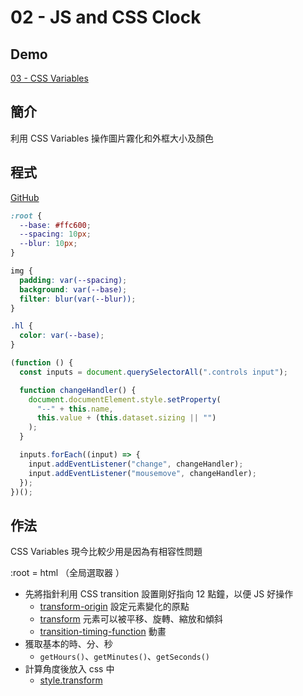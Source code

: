 # 02 - JS and CSS Clock

## Demo

[03 - CSS Variables]()

## 簡介

利用 CSS Variables 操作圖片霧化和外框大小及顏色

## 程式

[GitHub](https://github.com/chenxuanzzy/JavaScript-30/tree/main/02%20-%20JS%20and%20CSS%20Clock)

```css
:root {
  --base: #ffc600;
  --spacing: 10px;
  --blur: 10px;
}

img {
  padding: var(--spacing);
  background: var(--base);
  filter: blur(var(--blur));
}

.hl {
  color: var(--base);
}
```

```js
(function () {
  const inputs = document.querySelectorAll(".controls input");

  function changeHandler() {
    document.documentElement.style.setProperty(
      "--" + this.name,
      this.value + (this.dataset.sizing || "")
    );
  }

  inputs.forEach((input) => {
    input.addEventListener("change", changeHandler);
    input.addEventListener("mousemove", changeHandler);
  });
})();
```

## 作法

CSS Variables 現今比較少用是因為有相容性問題

:root = html （全局選取器 ）

- 先將指針利用 CSS transition 設置剛好指向 12 點鐘，以便 JS 好操作
  - [transform-origin](https://developer.mozilla.org/zh-TW/docs/Web/CSS/transform-origin) 設定元素變化的原點
  - [transform](https://developer.mozilla.org/zh-TW/docs/Web/CSS/transform) 元素可以被平移、旋轉、縮放和傾斜
  - [transition-timing-function](https://developer.mozilla.org/zh-TW/docs/Web/CSS/transition-timing-function) 動畫
- 獲取基本的時、分、秒
  - `getHours()`、`getMinutes()`、`getSeconds()`
- 計算角度後放入 css 中
  - [style.transform](https://www.runoob.com/jsref/prop-style-transform.html)
